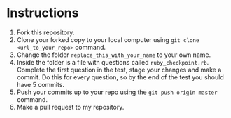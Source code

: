 # Instructions

1. Fork this repository.
2. Clone your forked copy to your local computer using `git clone <url_to_your_repo>` command.
3. Change the folder `replace_this_with_your_name` to your own name.
4. Inside the folder is a file with questions called `ruby_checkpoint.rb`. Complete the first question in the test, stage your changes and make a commit. Do this for every question, so by the end of the test you should have 5 commits.
5. Push your commits up to your repo using the `git push origin master` command.
6. Make a pull request to my repository.
